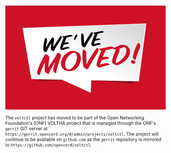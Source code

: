 ![We've Moved](./resources/weve_moved.png "We've Moved")

The `voltctl` project has moved to be part of the Open Networking Foundation's (ONF)
VOLTHA project that is managed through the ONF's `gerrit` GIT server at
`https://gerrit.opencord.org/#/admin/projects/voltctl`. The project will continue
to be available on `github.com` as the `gerrit` repository is mirrored to
`https://github.com/opencord/voltctl`.
